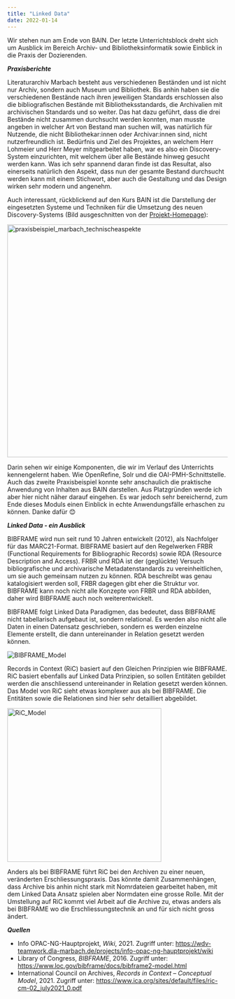 ```yaml
---
title: "Linked Data"
date: 2022-01-14
---
```

Wir stehen nun am Ende von BAIN. Der letzte Unterrichtsblock dreht sich um Ausblick im Bereich Archiv- und Bibliotheksinformatik sowie Einblick in die Praxis der Dozierenden.

***Praxisberichte***

Literaturarchiv Marbach besteht aus verschiedenen Beständen und ist nicht nur Archiv, sondern auch Museum und Bibliothek. Bis anhin haben sie die verschiedenen Bestände nach ihren jeweiligen Standards erschlossen also die bibliografischen Bestände mit Bibliotheksstandards, die Archivalien mit archivischen Standards und so weiter. Das hat dazu geführt, dass die drei Bestände nicht zusammen durchsucht werden konnten, man musste angeben in welcher Art von Bestand man suchen will, was natürlich für Nutzende, die nicht Bibliothekar:innen oder Archivar:innen sind, nicht nutzerfreundlich ist. Bedürfnis und Ziel des Projektes, an welchem Herr Lohmeier und Herr Meyer mitgearbeitet haben, war es also ein Discovery-System einzurichten, mit welchem über alle Bestände hinweg gesucht werden kann. Was ich sehr spannend daran finde ist das Resultat, also einerseits natürlich den Aspekt, dass nun der gesamte Bestand durchsucht werden kann mit einem Stichwort, aber auch die Gestaltung und das Design wirken sehr modern und angenehm.

Auch interessant, rückblickend auf den Kurs BAIN ist die Darstellung der eingesetzten Systeme und Techniken für die Umsetzung des neuen Discovery-Systems (Bild ausgeschnitten von der <a href='https://wdv-teamwork.dla-marbach.de/projects/info-opac-ng-hauptprojekt/wiki'>Projekt-Homepage</a>):

<img width="533" alt="praxisbeispiel_marbach_technischeaspekte" src="https://user-images.githubusercontent.com/74451681/151754421-25da4f65-577c-4c4a-b0b1-f4ed88aa702e.PNG">

Darin sehen wir einige Komponenten, die wir im Verlauf des Unterrichts kennengelernt haben. Wie OpenRefine, Solr und die OAI-PMH-Schnittstelle.
Auch das zweite Praxisbeispiel konnte sehr anschaulich die praktische Anwendung von Inhalten aus BAIN darstellen. Aus Platzgründen werde ich aber hier nicht näher darauf eingehen.
Es war jedoch sehr bereichernd, zum Ende dieses Moduls einen Einblick in echte Anwendungsfälle erhaschen zu können. Danke dafür 😊

***Linked Data - ein Ausblick***

BIBFRAME wird nun seit rund 10 Jahren entwickelt (2012), als Nachfolger für das MARC21-Format. BIBFRAME basiert auf den Regelwerken FRBR (Functional Requirements for Bibliographic Records) sowie RDA (Resource Description and Access). FRBR und RDA ist der (geglückte) Versuch bibliografische und archivarische Metadatenstandards zu vereinheitlichen, um sie auch gemeinsam nutzen zu können. RDA beschreibt was genau katalogisiert werden soll, FRBR dagegen gibt eher die Struktur vor. BIBFRAME kann noch nicht alle Konzepte von FRBR und RDA abbilden, daher wird BIBFRAME auch noch weiterentwickelt.

BIBFRAME folgt Linked Data Paradigmen, das bedeutet, dass BIBFRAME nicht tabellarisch aufgebaut ist, sondern relational. Es werden also nicht alle Daten in einen Datensatz geschrieben, sondern es werden einzelne Elemente erstellt, die dann untereinander in Relation gesetzt werden können.

![BIBFRAME_Model](https://user-images.githubusercontent.com/74451681/151756607-c87a318d-4863-4bff-8c0f-f8f712887db2.jpg)

Records in Context (RiC) basiert auf den Gleichen Prinzipien wie BIBFRAME. RiC basiert ebenfalls auf Linked Data Prinzipien, so sollen Entitäten gebildet werden die anschliessend untereinander in Relation gesetzt werden können. Das Model von RiC sieht etwas komplexer aus als bei BIBFRAME. Die Entitäten sowie die Relationen sind hier sehr detailliert abgebildet.

<img width="352" alt="RiC_Model" src="https://user-images.githubusercontent.com/74451681/151758007-c1419fda-a220-4b97-85f5-cc57436a7d27.PNG">

Anders als bei BIBFRAME führt RiC bei den Archiven zu einer neuen, veränderten Erschliessungspraxis. Das könnte damit Zusammenhängen, dass Archive bis anhin nicht stark mit Nomrdateien gearbeitet haben, mit dem Linked Data Ansatz spielen aber Normdaten eine grosse Rolle. Mit der Umstellung auf RiC kommt viel Arbeit auf die Archive zu, etwas anders als bei BIBFRAME wo die Erschliessungstechnik an und für sich nicht gross ändert. 

***Quellen***

-	Info OPAC-NG-Hauptprojekt, *Wiki*, 2021. Zugriff unter: https://wdv-teamwork.dla-marbach.de/projects/info-opac-ng-hauptprojekt/wiki
-	Library of Congress, *BIBFRAME*, 2016. Zugriff unter: https://www.loc.gov/bibframe/docs/bibframe2-model.html
-	International Council on Archives, *Records in Context – Conceptual Model*, 2021. Zugriff unter: https://www.ica.org/sites/default/files/ric-cm-02_july2021_0.pdf

